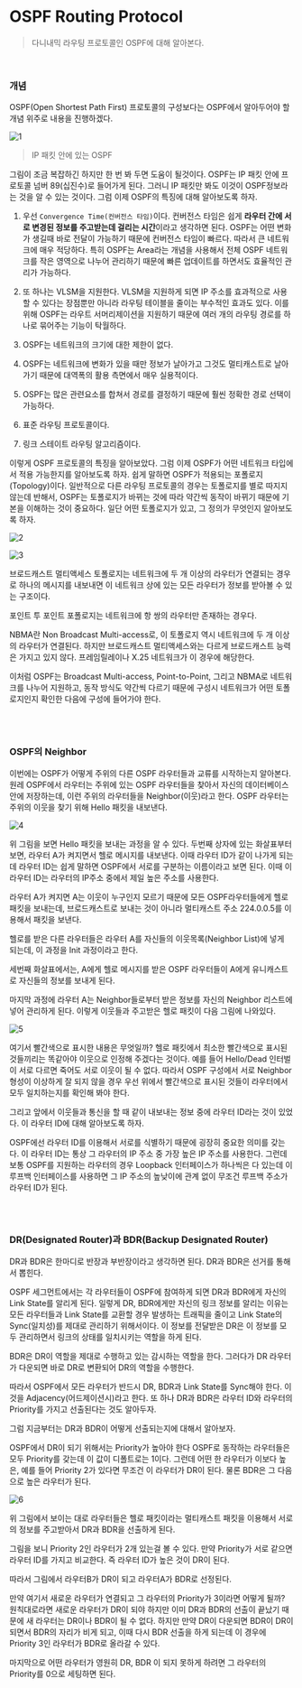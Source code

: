 # OSPF Routing Protocol

> 다니내믹 라우팅 프로토콜인 OSPF에 대해 알아본다.

<br>

### 개념

OSPF(Open Shortest Path First) 프로토콜의 구성보다는 OSPF에서 알아두어야 할 개념 위주로 내용을 진행하겠다.

![1](../img/Network/OSPF/1.PNG)

> IP 패킷 안에 있는 OSPF

그림이 조금 복잡하긴 하지만 한 번 봐 두면 도움이 될것이다. OSPF는 IP 패킷 안에 프로토콜 넘버 89(십진수)로 들어가게 된다. 그러니 IP 패킷만 봐도 이것이 OSPF정보라는 것을 알 수 있는 것이다. 그럼 이제 OSPF의 특징에 대해 알아보도록 하자.

1. 우선 `Convergence Time(컨버전스 타임)`이다. 컨버전스 타임은 쉽게 **라우터 간에 서로 변경된 정보를 주고받는데 걸리는 시간**이라고 생각하면 된다. OSPF는 어떤 변화가 생길때 바로 전달이 가능하기 때문에 컨버전스 타임이 빠르다. 따라서 큰 네트워크에 매우 적당하다. 특히 OSPF는 Area라는 개념을 사용해서 전체 OSPF 네트워크를 작은 영역으로 나누어 관리하기 때문에 빠른 업데이트를 하면서도 효율적인 관리가 가능하다.

2. 또 하나는 VLSM을 지원한다. VLSM을 지원하게 되면 IP 주소를 효과적으로 사용할 수 있다는 장점뿐만 아니라 라우팅 테이블을 줄이는 부수적인 효과도 있다. 이를 위해 OSPF는 라우트 서머리제이션을 지원하기 때문에 여러 개의 라우팅 경로를 하나로 묶어주는 기능이 탁월하다.
3. OSPF는 네트워크의 크기에 대한 제한이 없다.
4. OSPF는 네트워크에 변화가 있을 때만 정보가 날아가고 그것도 멀티캐스트로 날아가기 때문에 대역폭의 활용 측면에서 매우 실용적이다.
5. OSPF는 많은 관련요소를 합쳐서 경로를 결정하기 때문에 훨씬 정확한 경로 선택이 가능하다. 
6. 표준 라우팅 프로토콜이다.
7. 링크 스테이트 라우팅 알고리즘이다.

이렇게 OSPF 프로토콜의 특징을 알아보았다. 그럼 이제 OSPF가 어떤 네트워크 타입에서 적용 가능한지를 알아보도록 하자. 쉽게 말하면 OSPF가 적용되는 포폴로지(Topology)이다. 일반적으로 다른 라우팅 프로토콜의 경우는 토폴로지를 별로 따지지 않는데 반해서, OSPF는 토폴로지가 바뀌는 것에 따라 약간씩 동작이 바뀌기 때문에 기본을 이해하는 것이 중요하다. 일단 어떤 토폴로지가 있고, 그 정의가 무엇인지 알아보도록 하자.

![2](../img/Network/OSPF/2.PNG)

![3](../img/Network/OSPF/3.PNG)

브로드캐스트 멀티액세스 토폴로지는 네트워크에 두 개 이상의 라우터가 연결되는 경우로 하나의 메시지를 내보내면 이 네트워크 상에 있는 모든 라우터가 정보를 받아볼 수 있는 구조이다.

포인트 투 포인트 포폴로지는 네트워크에 항 쌍의 라우터만 존재하는 경우다.

NBMA란 Non Broadcast Multi-access로, 이 토폴로지 역시 네트워크에 두 개 이상의 라우터가 연결된다. 하지만 브로드캐스트 멀티액세스와는 다르게 브로드캐스트 능력은 가지고 있지 않다. 프레임릴레이나 X.25 네트워크가 이 경우에 해당한다.

이처럼 OSPF는 Broadcast Multi-access, Point-to-Point, 그리고 NBMA로 네트워크를 나누어 지원하고, 동작 방식도 약간씩 다르기 때문에 구성시 네트워크가 어떤 토폴로지인지 확인한 다음에 구성에 들어가야 한다.

<br>

<br>

### OSPF의 Neighbor

이번에는 OSPF가 어떻게 주위의 다른 OSPF 라우터들과 교류를 시작하는지 알아본다. 원레 OSPF에서 라우터는 주위에 있는 OSPF 라우터들을 찾아서 자신의 데이터베이스 안에 저장하는데, 이런 주위의 라우터들을 Neighbor(이웃)라고 한다. OSPF 라우터는 주위의 이웃을 찾기 위해 Hello 패킷을 내보낸다.

![4](../img/Network/OSPF/4.PNG)

위 그림을 보면 Hello 패킷을 보내는 과정을 알 수 있다. 두번째 상자에 있는 화살표부터 보면, 라우터 A가 켜지면서 헬로 메시지를 내보낸다. 이때 라우터 ID가 같이 나가게 되는데 라우터 ID는 쉽게 말하면 OSPF에서 서로를 구분하는 이름이라고 보면 된다. 이때 이 라우터 ID는 라우터의 IP주소 중에서 제일 높은 주소를 사용한다.

라우터 A가 켜지면 A는 이웃이 누구인지 모르기 때문에 모든 OSPF라우터들에게 헬로 패킷을 보내는데, 브로드캐스트로 보내는 것이 아니라 멀티캐스트 주소 224.0.0.5를 이용해서 패킷을 보낸다.

헬로를 받은 다른 라우터들은 라우터 A를 자신들의 이웃목록(Neighbor List)에 넣게 되는데, 이 과정을 Init 과정이라고 한다.

세번째 화살표에서는, A에게 헬로 메시지를 받은 OSPF 라우터들이 A에게 유니캐스트로 자신들의 정보를 보내게 된다.

마지막 과정에 라우터 A는 Neighbor들로부터 받은 정보를 자신의 Neighbor 리스트에 넣어 관리하게 된다. 이렇게 이웃들과 주고받은 헬로 패킷이 다음 그림에 나와있다.

![5](../img/Network/OSPF/5.PNG)

여기서 빨간색으로 표시한 내용은 무엇일까? 헬로 패킷에서 최소한 빨간색으로 표시된 것들끼리는 똑같아야 이웃으로 인정해 주겠다는 것이다. 예를 들어 Hello/Dead 인터벌이 서로 다르면 죽어도 서로 이웃이 될 수 없다. 따라서 OSPF 구성에서 서로 Neighbor 형성이 이상하게 잘 되지 않을 경우 우선 위에서 빨간색으로 표시된 것들이 라우터에서 모두 일치하는지를 확인해 봐야 한다.

그리고 앞에서 이웃들과 통신을 할 때 같이 내보내는 정보 중에 라우터 ID라는 것이 있었다. 이 라우터 ID에 대해 알아보도록 하자.

OSPF에선 라우터 ID를 이용해서 서로를 식별하기 때문에 굉장히 중요한 의미를 갖는다. 이 라우터 ID는 통상 그 라우터의 IP 주소 중 가장 높은 IP 주소를 사용한다. 그런데 보통 OSPF를 지원하는 라우터의 경우 Loopback 인터페이스가 하나씩은 다 있는데 이 루프백 인터페이스를 사용하면 그 IP 주소의 높낮이에 관계 없이 무조건 루프백 주소가 라우터 ID가 된다. 

<br>

<br>

### DR(Designated Router)과 BDR(Backup Designated Router)

DR과 BDR은 한마디로 반장과 부반장이라고 생각하면 된다. DR과 BDR은 선거를 통해서 뽑힌다.

OSPF 세그먼트에서는 각 라우터들이 OSPF에 참여하게 되면 DR과 BDR에게 자신의 Link State를 알리게 된다. 일렇게 DR, BDR에게만 자신의 링크 정보를 알리는 이유는 모든 라우터들과 Link State를 교환할 경우 발생하는 트래픽을 줄이고 Link State의 Sync(일치성)를 제대로 관리하기 위해서이다. 이 정보를 전달받은 DR은 이 정보를 모두 관리하면서 링크의 상태를 일치시키는 역할을 하게 된다.

BDR은 DR이 역할을 제대로 수행하고 있는 감시하는 역할을 한다. 그러다가 DR 라우터가 다운되면 바로 DR로 변환되어 DR의 역할을 수행한다.

따라서 OSPF에서 모든 라우터가 반드시 DR, BDR과 Link State를 Sync해야 한다. 이것을 Adjacency(어드제이션시)라고 한다. 또 하나 DR과 BDR은 라우터 ID와 라우터의 Priority를 가지고 선출된다는 것도 알아두자.

그럼 지금부터는 DR과 BDR이 어떻게 선출되는지에 대해서 알아보자.

OSPF에서 DR이 되기 위해서는 Priority가 높아야 한다 OSPF로 동작하는 라우터들은 모두 Priority를 갖는데 이 값이 디폴트로는 1이다. 그런데 어떤 한 라우터가 이보다 높은, 예를 들어 Priority 2가 있다면 무조건 이 라우터가 DR이 된다. 물론 BDR은 그 다음으로 높은 라우터가 된다.

![6](../img/Network/OSPF/6.PNG)

위 그림에서 보이는 대로 라우터들은 헬로 패킷이라는 멀티캐스트 패킷을 이용해서 서로의 정보를 주고받아서 DR과 BDR을 선출하게 된다.

그림을 보니 Priority 2인 라우터가 2개 있는걸 볼 수 있다. 만약 Priority가 서로 같으면 라우터 ID를 가지고 비교한다. 즉 라우터 ID가 높은 것이 DR이 된다.

따라서 그림에서 라우터B가 DR이 되고 라우터A가 BDR로 선정된다.

만약 여기서 새로운 라우터가 연결되고 그 라우터의 Priority가 3이라면 어떻게 될까? 원칙대로라면 새로운 라우터가 DR이 되야 하지만 이미 DR과 BDR의 선출이 끝났기 때문에 새 라우터는 DR이나 BDR이 될 수 없다. 하지만 만약 DR이 다운되면 BDR이 DR이 되면서 BDR의 자리가 비게 되고, 이때 다시 BDR 선출을 하게 되는데 이 경우에 Priority 3인 라우터가 BDR로 올라갈 수 있다.

마지막으로 어떤 라우터가 영원히 DR, BDR 이 되지 못하게 하려면 그 라우터의 Priority를 0으로 세팅하면 된다.